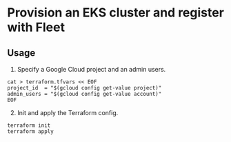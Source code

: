# Provision an EKS cluster and register with Fleet

## Usage

1. Specify a Google Cloud project and an admin users.

```
cat > terraform.tfvars << EOF
project_id  = "$(gcloud config get-value project)"
admin_users = "$(gcloud config get-value account)"
EOF
```

2. Init and apply the Terraform config.

```
terraform init
terraform apply
```
